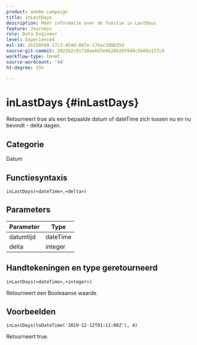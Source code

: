 ```yaml
---
product: adobe campaign
title: inLastDays
description: Meer informatie over de functie in LastDays
feature: Journeys
role: Data Engineer
level: Experienced
exl-id: 1b150568-17c2-454d-847e-17bac3d0b35d
source-git-commit: 2022b2c81738ae6d3e66280265948c5b88a117c8
workflow-type: tm+mt
source-wordcount: '44'
ht-degree: 15%

---
```


# inLastDays {#inLastDays}

Retourneert true als een bepaalde datum of dateTime zich tussen nu en nu bevindt - delta dagen.

## Categorie

Datum

## Functiesyntaxis

`inLastDays(<dateTime>,<delta>)`

## Parameters

| Parameter | Type |
|-----------|------------------|
| datumtijd | dateTime |
| delta | integer |

## Handtekeningen en type geretourneerd

`inLastDays(<dateTime>,<integer>)`

Retourneert een Booleaanse waarde.

## Voorbeelden

`inLastDays(toDateTime('2019-12-12T01:11:00Z'), 4)`

Retourneert true.
